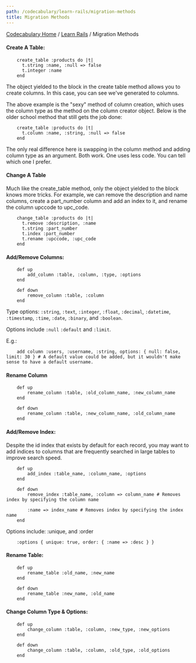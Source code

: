 ```yaml
---
path: /codecabulary/learn-rails/migration-methods
title: Migration Methods
---
```

[Codecabulary Home](/codecabulary) / [Learn Rails](/codecabulary/learn-rails) / Migration Methods

<!-- ---title: Migration Methods -->

#### Create A Table:

		create_table :products do |t|
		  t.string :name, :null => false
		  t.integer :name
		end
		
The object yielded to the block in the create table method allows you to create columns. In this case, you can see we've generated to columns. 

The above example is the "sexy" method of column creation, which uses the column type as the method on the column creator object. Below is the older school method that still gets the job done:

		create_table :products do |t|
		  t.column :name, :string, :null => false
		end

The only real difference here is swapping in the column method and adding column type as an argument. Both work. One uses less code. You can tell which one I prefer. 

#### Change A Table

Much like the create_table method, only the object yielded to the block knows more tricks. For example, we can remove the description and name columns, create a part_number column and add an index to it, and rename the column upccode to upc_code.

		change_table :products do |t|
		  t.remove :description, :name
		  t.string :part_number
		  t.index :part_number
		  t.rename :upccode, :upc_code
		end


#### Add/Remove Columns:

		def up
			add_column :table, :column, :type, :options
		end
		
		def down
			remove_column :table, :column
		end
		
Type options: `:string`, `:text`, `:integer`, `:float`, `:decimal`, `:datetime`, `:timestamp`, `:time`, `:date`, `:binary`, and `:boolean`.

Options include `:null` `:default` and `:limit`.

E.g.:

		add column :users, :username, :string, options: { null: false, limit: 30 } # A default value could be added, but it wouldn't make sense to have a default username.
		
#### Rename Column

		def up
			rename_column :table, :old_column_name, :new_column_name
		end
		
		def down
			rename_column :table, :new_column_name, :old_column_name
		end
		
#### Add/Remove Index:

Despite the id index that exists by default for each record, you may want to add indices to columns that are frequently searched in large tables to improve search speed. 

		def up
			add_index :table_name, :column_name, :options
		end
		
		def down
			remove_index :table_name, :column => column_name # Removes index by specifying the column name
			
			:name => index_name # Removes index by specifying the index name
		end
			
Options include: :unique, and :order

		:options { unique: true, order: { :name => :desc } }
		
#### Rename Table:

		def up
			rename_table :old_name, :new_name
		end
		
		def down
			rename_table :new_name, :old_name
		end

#### Change Column Type & Options:

		def up
			change_column :table, :column, :new_type, :new_options
		end
		
		def down
			change_column :table, :column, :old_type, :old_options
		end
		


